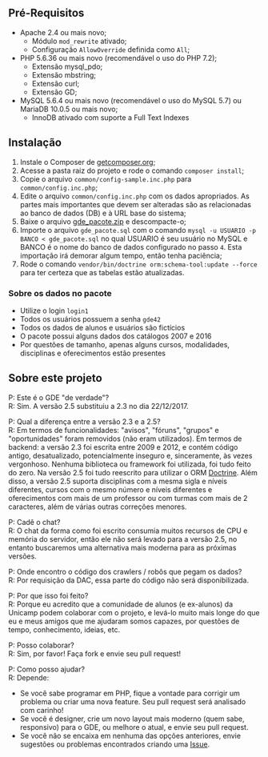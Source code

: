 ## Pré-Requisitos ##

 - Apache 2.4 ou mais novo;
   - Módulo `mod_rewrite` ativado;
   - Configuração `AllowOverride` definida como `All`;
 - PHP 5.6.36 ou mais novo (recomendável o uso do PHP 7.2);
   - Extensão mysql_pdo;
   - Extensão mbstring;
   - Extensão curl;
   - Extensão GD;
 - MySQL 5.6.4 ou mais novo (recomendável o uso do MySQL 5.7) ou MariaDB 10.0.5 ou mais novo;
   - InnoDB ativado com suporte a Full Text Indexes

## Instalação ##

 1. Instale o Composer de [getcomposer.org](https://getcomposer.org);
 2. Acesse a pasta raiz do projeto e rode o comando `composer install`;
 3. Copie o arquivo `common/config-sample.inc.php` para `common/config.inc.php`;
 4. Edite o arquivo `common/config.inc.php` com os dados apropriados. As partes mais importantes que devem ser alteradas são as relacionadas ao banco de dados (DB) e à URL base do sistema;
 5. Baixe o arquivo [gde_pacote.zip](https://gde.guaycuru.net/gde_pacote.zip) e descompacte-o;
 6. Importe o arquivo `gde_pacote.sql` com o comando `mysql -u USUARIO -p BANCO < gde_pacote.sql` no qual USUARIO é seu usuário no MySQL e BANCO é o nome do banco de dados configurado no passo `4`. Esta importação irá demorar algum tempo, então tenha paciência;
 7. Rode o comando `vendor/bin/doctrine orm:schema-tool:update --force` para ter certeza que as tabelas estão atualizadas.

### Sobre os dados no pacote ###

 - Utilize o login `login1`
 - Todos os usuários possuem a senha `gde42`
 - Todos os dados de alunos e usuários são fictícios
 - O pacote possui alguns dados dos catálogos 2007 e 2016
 - Por questões de tamanho, apenas alguns cursos, modalidades, disciplinas e oferecimentos estão presentes

## Sobre este projeto ##

P: Este é o GDE "de verdade"?  
R: Sim. A versão 2.5 substituiu a 2.3 no dia 22/12/2017.  
  
P: Qual a diferença entre a versão 2.3 e a 2.5?  
R: Em termos de funcionalidades: "avisos", "fóruns", "grupos" e "oportunidades" foram removidos (não eram utilizados). Em termos de backend: a versão 2.3 foi escrita entre 2009 e 2012, e contém código antigo, desatualizado, potencialmente inseguro e, sinceramente, às vezes vergonhoso. Nenhuma biblioteca ou framework foi utilizada, foi tudo feito do zero. Na versão 2.5 foi tudo reescrito para utilizar o ORM [Doctrine](http://www.doctrine-project.org/). Além disso, a versão 2.5 suporta disciplinas com a mesma sigla e níveis diferentes, cursos com o mesmo número e níveis diferentes e oferecimentos com mais de um professor ou com turmas com mais de 2 caracteres, além de várias outras correções menores.  

P: Cadê o chat?  
R: O chat da forma como foi escrito consumia muitos recursos de CPU e memória do servidor, então ele não será levado para a versão 2.5, no entanto buscaremos uma alternativa mais moderna para as próximas versões.  

P: Onde encontro o código dos crawlers / robôs que pegam os dados?  
R: Por requisição da DAC, essa parte do código não será disponibilizada.  

P: Por que isso foi feito?  
R: Porque eu acredito que a comunidade de alunos (e ex-alunos) da Unicamp podem colaborar com o projeto, e levá-lo muito mais longe do que eu e meus amigos que me ajudaram somos capazes, por questões de tempo, conhecimento, ideias, etc.  
  
P: Posso colaborar?  
R: Sim, por favor! Faça fork e envie seu pull request!  

P: Como posso ajudar?  
R: Depende:

 - Se você sabe programar em PHP, fique a vontade para corrigir um problema ou criar uma nova feature. Seu pull request será analisado com carinho!
 - Se você é designer, crie um novo layout mais moderno (quem sabe, responsivo) para o GDE, ou melhore o atual, e envie seu pull request.
 - Se você não se encaixa em nenhuma das opções anteriores, envie sugestões ou problemas encontrados criando uma [Issue](https://github.com/guaycuru/gde/issues).
